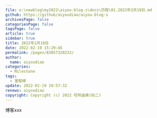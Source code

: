 ```yaml
---
file: e:\newblog\my2022\aiyou-blog-s\docs\历程\01.2022年2月19日.md
github: https://github/aiyoudiao/aiyou-blog-s
archivesPage: false
categoriesPage: false
tagsPage: false
article: true
sidebar: true
title: 2022年2月19日
date: 2022-02-19 15:29:45
permalink: /pages/83857320232/
author: 
  name: aiyoudiao
categories: 
  - Milestone
tags: 
  - 里程碑
update: 2022-02-19 19:57:32
renews: aiyoudiao
copyright: Copyright (c) 2022 哎哟迪奥(码二)
---
```


博客xxx
